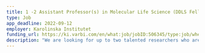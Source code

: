 ```yaml
---
title: 1 -2 Assistant Professor(s) in Molecular Life Science (DDLS Fellow)
type: Job
app_deadline: 2022-09-12
employer: Karolinska Institutet
funding_url: https://ki.varbi.com/en/what:job/jobID:506345/type:job/where:4/apply:1
description: "We are looking for up to two talented researchers who are expected to develop world-leading independent biomedical research in one or several of the fields of interest to SciLifeLab and Karolinska Institutet. SciLifeLab Fellows have a base both at SciLifeLab and at one of Karolinska Institutet’s 22 departments. The candidates chose themselves which department they want to join as the last step of the recruitment process. The positions include internationally competitive grant support enabling experimental research using advanced molecular life science methods, access to research infrastructure and recruitment of postdocs and doctoral students."
---
```

